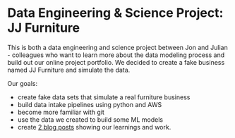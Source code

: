 # Data Engineering & Science Project: JJ Furniture

This is both a data engineering and science project between Jon and Julian - colleagues who want to learn more about the data modeling process and build out our online project portfolio. 
We decided to create a fake business named JJ Furniture and simulate the data. 

Our goals: 
- create fake data sets that simulate a real furniture business
- build data intake pipelines using python and AWS
- become more familiar with git
- use the data we created to build some ML models
- create [2 blog posts](https://www.julianswart.com) showing our learnings and work.  
